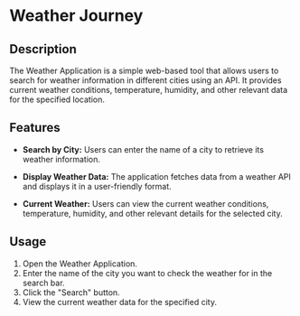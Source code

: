 # Weather Journey

## Description
The Weather Application is a simple web-based tool that allows users to search for weather information in different cities using an API. It provides current weather conditions, temperature, humidity, and other relevant data for the specified location.

## Features

- **Search by City:** Users can enter the name of a city to retrieve its weather information.

- **Display Weather Data:** The application fetches data from a weather API and displays it in a user-friendly format.

- **Current Weather:** Users can view the current weather conditions, temperature, humidity, and other relevant details for the selected city.

## Usage
1. Open the Weather Application.
2. Enter the name of the city you want to check the weather for in the search bar.
3. Click the "Search" button.
4. View the current weather data for the specified city.
